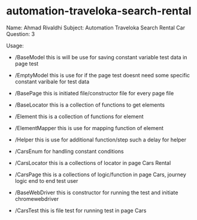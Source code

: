 # automation-traveloka-search-rental

Name: Ahmad Rivaldhi
Subject: Automation Traveloka Search Rental Car
Question: 3

Usage:
- /BaseModel this is will be use for saving constant variable test data in page test
- /EmptyModel this is use for if the page test doesnt need some specific constant varibale for test data
- /BasePage this is initiated file/constructor file for every page file
- /BaseLocator this is a collection of functions to get elements

- /Element this is a collection of functions for element 
- /ElementMapper this is use for mapping function of element
- /Helper this is use for additional function/step such a delay for helper

- /CarsEnum for handling constant conditions
- /CarsLocator this is a collections of locator in page Cars Rental
- /CarsPage this is a collections of logic/function in page Cars, journey logic end to end test user

- /BaseWebDriver this is constructor for running the test and initiate chromewebdriver
- /CarsTest this is file test for running test in page Cars
